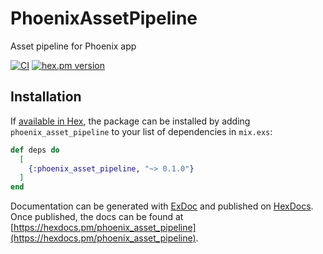 # PhoenixAssetPipeline
Asset pipeline for Phoenix app

[![CI](https://github.com/Youimmi/phoenix_asset_pipeline/workflows/CI/badge.svg?branch=main&event=push)](https://github.com/Youimmi/phoenix_asset_pipeline) [![hex.pm version](https://img.shields.io/hexpm/v/phoenix_asset_pipeline.svg)](https://hex.pm/packages/phoenix_asset_pipeline)

## Installation

If [available in Hex](https://hex.pm/docs/publish), the package can be installed
by adding `phoenix_asset_pipeline` to your list of dependencies in `mix.exs`:

```elixir
def deps do
  [
    {:phoenix_asset_pipeline, "~> 0.1.0"}
  ]
end
```

Documentation can be generated with [ExDoc](https://github.com/elixir-lang/ex_doc)
and published on [HexDocs](https://hexdocs.pm). Once published, the docs can
be found at [https://hexdocs.pm/phoenix_asset_pipeline](https://hexdocs.pm/phoenix_asset_pipeline).
